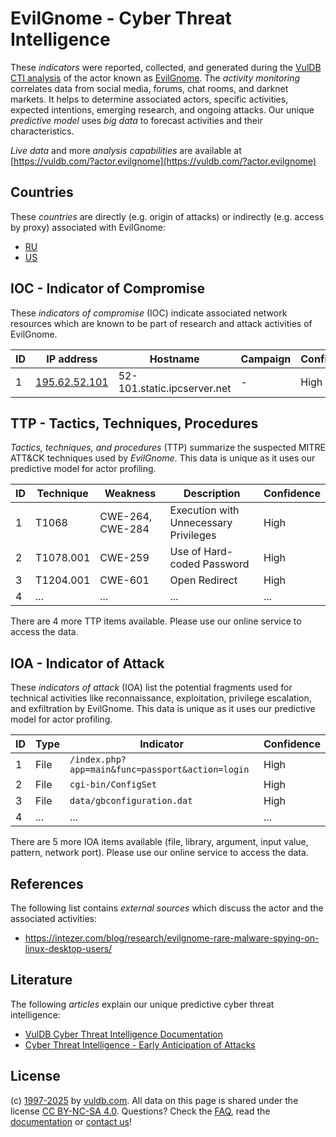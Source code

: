 # EvilGnome - Cyber Threat Intelligence

These _indicators_ were reported, collected, and generated during the [VulDB CTI analysis](https://vuldb.com/?kb.cti) of the actor known as [EvilGnome](https://vuldb.com/?actor.evilgnome). The _activity monitoring_ correlates data from social media, forums, chat rooms, and darknet markets. It helps to determine associated actors, specific activities, expected intentions, emerging research, and ongoing attacks. Our unique _predictive model_ uses _big data_ to forecast activities and their characteristics.

_Live data_ and more _analysis capabilities_ are available at [https://vuldb.com/?actor.evilgnome](https://vuldb.com/?actor.evilgnome)

## Countries

These _countries_ are directly (e.g. origin of attacks) or indirectly (e.g. access by proxy) associated with EvilGnome:

* [RU](https://vuldb.com/?country.ru)
* [US](https://vuldb.com/?country.us)

## IOC - Indicator of Compromise

These _indicators of compromise_ (IOC) indicate associated network resources which are known to be part of research and attack activities of EvilGnome.

ID | IP address | Hostname | Campaign | Confidence
-- | ---------- | -------- | -------- | ----------
1 | [195.62.52.101](https://vuldb.com/?ip.195.62.52.101) | 52-101.static.ipcserver.net | - | High

## TTP - Tactics, Techniques, Procedures

_Tactics, techniques, and procedures_ (TTP) summarize the suspected MITRE ATT&CK techniques used by _EvilGnome_. This data is unique as it uses our predictive model for actor profiling.

ID | Technique | Weakness | Description | Confidence
-- | --------- | -------- | ----------- | ----------
1 | T1068 | CWE-264, CWE-284 | Execution with Unnecessary Privileges | High
2 | T1078.001 | CWE-259 | Use of Hard-coded Password | High
3 | T1204.001 | CWE-601 | Open Redirect | High
4 | ... | ... | ... | ...

There are 4 more TTP items available. Please use our online service to access the data.

## IOA - Indicator of Attack

These _indicators of attack_ (IOA) list the potential fragments used for technical activities like reconnaissance, exploitation, privilege escalation, and exfiltration by EvilGnome. This data is unique as it uses our predictive model for actor profiling.

ID | Type | Indicator | Confidence
-- | ---- | --------- | ----------
1 | File | `/index.php?app=main&func=passport&action=login` | High
2 | File | `cgi-bin/ConfigSet` | High
3 | File | `data/gbconfiguration.dat` | High
4 | ... | ... | ...

There are 5 more IOA items available (file, library, argument, input value, pattern, network port). Please use our online service to access the data.

## References

The following list contains _external sources_ which discuss the actor and the associated activities:

* https://intezer.com/blog/research/evilgnome-rare-malware-spying-on-linux-desktop-users/

## Literature

The following _articles_ explain our unique predictive cyber threat intelligence:

* [VulDB Cyber Threat Intelligence Documentation](https://vuldb.com/?kb.cti)
* [Cyber Threat Intelligence - Early Anticipation of Attacks](https://www.scip.ch/en/?labs.20201022)

## License

(c) [1997-2025](https://vuldb.com/?kb.changelog) by [vuldb.com](https://vuldb.com/?kb.about). All data on this page is shared under the license [CC BY-NC-SA 4.0](https://creativecommons.org/licenses/by-nc-sa/4.0/). Questions? Check the [FAQ](https://vuldb.com/?kb.faq), read the [documentation](https://vuldb.com/?kb) or [contact us](https://vuldb.com/?contact)!
